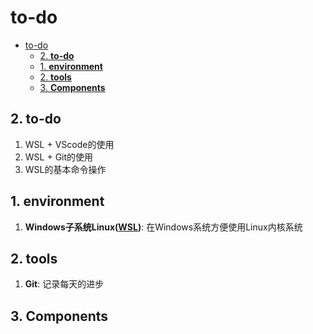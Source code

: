 # to-do

- [to-do](#to-do)
  - [2. **to-do**](#2-to-do)
  - [1. **environment**](#1-environment)
  - [2. **tools**](#2-tools)
  - [3. **Components**](#3-components)

## 2. **to-do**

1. WSL + VScode的使用
2. WSL + Git的使用
3. WSL的基本命令操作

## 1. **environment**

1. **Windows子系统Linux([WSL][WSL])**: 在Windows系统方便使用Linux内核系统

## 2. **tools**

1. **Git**: 记录每天的进步

## 3. **Components**

[WSL]: https://blog.csdn.net/qq_56599702/article/details/129744074
